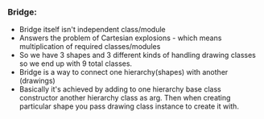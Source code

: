 ### Bridge:

* Bridge itself isn't independent class/module
* Answers the problem of Cartesian explosions - which means multiplication of required classes/modules 
* So we have 3 shapes and 3 different kinds of handling drawing classes so we end up with 9 total classes.
* Bridge is a way to connect one hierarchy(shapes) with another (drawings) 
* Basically it's achieved by adding to one hierarchy base class constructor another hierarchy class as arg. Then when creating particular shape you pass drawing class instance to create it with.